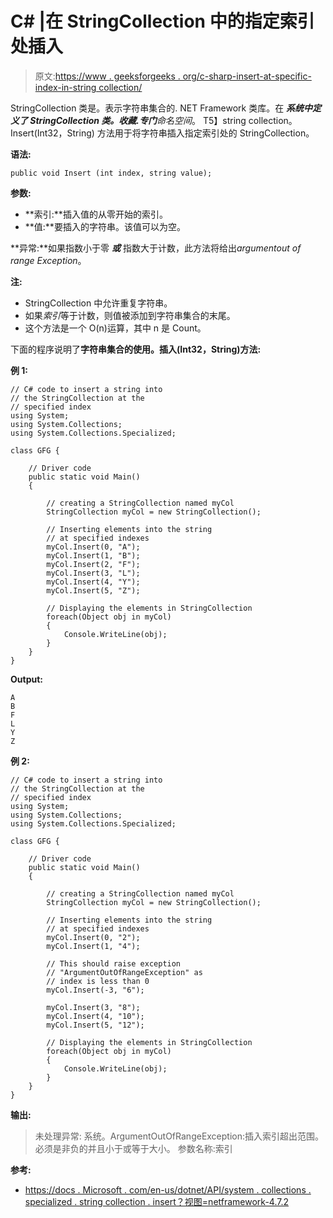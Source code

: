 # C# |在 StringCollection 中的指定索引处插入

> 原文:[https://www . geeksforgeeks . org/c-sharp-insert-at-specific-index-in-string collection/](https://www.geeksforgeeks.org/c-sharp-insert-at-the-specified-index-in-stringcollection/)

StringCollection 类是。表示字符串集合的. NET Framework 类库。在 ***系统中定义了 StringCollection 类。收藏.专门**命名空间*。
T5】string collection。Insert(Int32，String) 方法用于将字符串插入指定索引处的 StringCollection。

**语法:**

```
public void Insert (int index, string value);

```

**参数:**

*   **索引:**插入值的从零开始的索引。
*   **值:**要插入的字符串。该值可以为空。

**异常:**如果指数小于零 ***或*** 指数大于计数，此方法将给出*argumentout of range Exception*。

**注:**

*   StringCollection 中允许重复字符串。
*   如果*索引*等于计数，则值被添加到字符串集合的末尾。
*   这个方法是一个 O(n)运算，其中 n 是 Count。

下面的程序说明了**字符串集合的使用。插入(Int32，String)方法:**

**例 1:**

```
// C# code to insert a string into
// the StringCollection at the
// specified index
using System;
using System.Collections;
using System.Collections.Specialized;

class GFG {

    // Driver code
    public static void Main()
    {

        // creating a StringCollection named myCol
        StringCollection myCol = new StringCollection();

        // Inserting elements into the string 
        // at specified indexes
        myCol.Insert(0, "A");
        myCol.Insert(1, "B");
        myCol.Insert(2, "F");
        myCol.Insert(3, "L");
        myCol.Insert(4, "Y");
        myCol.Insert(5, "Z");

        // Displaying the elements in StringCollection
        foreach(Object obj in myCol)
        {
            Console.WriteLine(obj);
        }
    }
}
```

**Output:**

```
A
B
F
L
Y
Z

```

**例 2:**

```
// C# code to insert a string into
// the StringCollection at the
// specified index
using System;
using System.Collections;
using System.Collections.Specialized;

class GFG {

    // Driver code
    public static void Main()
    {

        // creating a StringCollection named myCol
        StringCollection myCol = new StringCollection();

        // Inserting elements into the string
        // at specified indexes
        myCol.Insert(0, "2");
        myCol.Insert(1, "4");

        // This should raise exception
        // "ArgumentOutOfRangeException" as
        // index is less than 0
        myCol.Insert(-3, "6");

        myCol.Insert(3, "8");
        myCol.Insert(4, "10");
        myCol.Insert(5, "12");

        // Displaying the elements in StringCollection
        foreach(Object obj in myCol)
        {
            Console.WriteLine(obj);
        }
    }
}
```

**输出:**

> 未处理异常:
> 系统。ArgumentOutOfRangeException:插入索引超出范围。必须是非负的并且小于或等于大小。
> 参数名称:索引

**参考:**

*   [https://docs . Microsoft . com/en-us/dotnet/API/system . collections . specialized . string collection . insert？视图=netframework-4.7.2](https://docs.microsoft.com/en-us/dotnet/api/system.collections.specialized.stringcollection.insert?view=netframework-4.7.2)